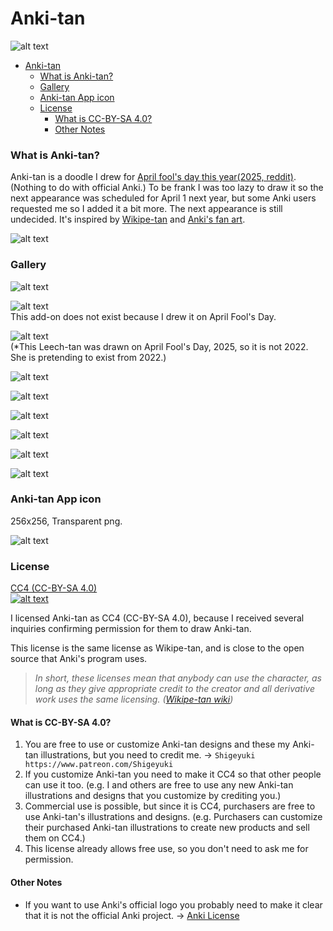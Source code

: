 # Anki-tan


![alt text](Anki-tan-illust/001.png)


- [Anki-tan](#anki-tan)
    - [What is Anki-tan?](#what-is-anki-tan)
    - [Gallery](#gallery)
    - [Anki-tan App icon](#anki-tan-app-icon)
    - [License](#license)
      - [What is CC-BY-SA 4.0?](#what-is-cc-by-sa-40)
      - [Other Notes](#other-notes)


### What is Anki-tan?

Anki-tan is a doodle I drew for [April fool's day this year(2025, reddit)](https://www.reddit.com/r/Anki/comments/1joswls/today_april_1st_is_magical_girl_ankitans_12th/). (Nothing to do with official Anki.) To be frank I was too lazy to draw it so the next appearance was scheduled for April 1 next year, but some Anki users requested me so I added it a bit more. The next appearance is still undecided. It's inspired by [Wikipe-tan](https://en.wikipedia.org/wiki/Wikipedia:Wikipe-tan) and [Anki's fan art](https://www.reddit.com/r/Anki/comments/gt3zcb/made_an_anki_fanart_to_express_my_gratitude/).


![alt text](Anki-tan-illust/009.png)


### Gallery

![alt text](Anki-tan-illust/002.png)

![alt text](Anki-tan-illust/003.png)<br>
This add-on does not exist because I drew it on April Fool's Day.

![alt text](Anki-tan-illust/004.png) <br>
(*This Leech-tan was drawn on April Fool's Day, 2025, so it is not 2022. She is pretending to exist from 2022.)

![alt text](Anki-tan-illust/005.png)

![alt text](Anki-tan-illust/006.png)

![alt text](Anki-tan-illust/010.png)

![alt text](Anki-tan-illust/008.png)

![alt text](Anki-tan-illust/007.png)


![alt text](Anki-tan-illust/012.png)


### Anki-tan App icon

256x256, Transparent png.

![alt text](Anki-tan-illust/011.png)


### License

[CC4 (CC-BY-SA 4.0) <br>
![alt text](Anki-tan-illust/cc-by-sa.png)](https://creativecommons.org/licenses/by-sa/4.0/)

I licensed Anki-tan as CC4 (CC-BY-SA 4.0), because I received several inquiries confirming permission for them to draw Anki-tan.

This license is the same license as Wikipe-tan, and is close to the open source that Anki's program uses.

> *In short, these licenses mean that anybody can use the character, as long as they give appropriate credit to the creator and all derivative work uses the same licensing. ([Wikipe-tan wiki](https://hero.fandom.com/wiki/Wikipe-tan))*

#### What is CC-BY-SA 4.0?

1. You are free to use or customize Anki-tan designs and these my Anki-tan illustrations, but you need to credit me. -> `Shigeyuki https://www.patreon.com/Shigeyuki`
2. If you customize Anki-tan you need to make it CC4 so that other people can use it too. (e.g. I and others are free to use any new Anki-tan illustrations and designs that you customize by crediting you.)
3. Commercial use is possible, but since it is CC4, purchasers are free to use Anki-tan's illustrations and designs. (e.g. Purchasers can customize their purchased Anki-tan illustrations to create new products and sell them on CC4.)
4. This license already allows free use, so you don't need to ask me for permission.

#### Other Notes
* If you want to use Anki's official logo you probably need to make it clear that it is not the official Anki project. -> [Anki License](https://github.com/ankitects/anki/blob/main/LICENSE)

